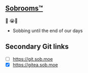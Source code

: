## [Sobrooms™](https://sob.moe)

🍿 :sob::pleading_face:

* Sobbing until the end of our days

## Secondary Git links
- [ ] https://git.sob.moe
- [x] https://gitea.sob.moe
